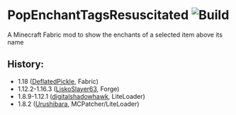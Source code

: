 # PopEnchantTagsResuscitated ![Build](https://github.com/DeflatedPickle/PopEnchantTagsResuscitated/actions/workflows/gradle-build.yml/badge.svg)
A Minecraft Fabric mod to show the enchants of a selected item above its name

## History:

- 1.18 ([DeflatedPickle](https://github.com/DeflatedPickle/PopEnchantTagsResuscitated), Fabric)
- 1.12.2-1.16.3 ([LiskoSlayer63](https://github.com/LiskoSlayer63/PopEnchantTagsRevived), Forge)
- 1.8.9-1.12.1 ([digitalshadowhawk](https://www.minecraftforum.net/forums/mapping-and-modding-java-edition/minecraft-mods/2664423-pop-enchant-tags-revived-liteloader-only), LiteLoader)
- 1.8.2 ([Urushibara](https://www.minecraftforum.net/forums/mapping-and-modding-java-edition/minecraft-mods/2224400-1-8-1-1-8-2-pre1-urushibaras-small-mods), MCPatcher/LiteLoader)
